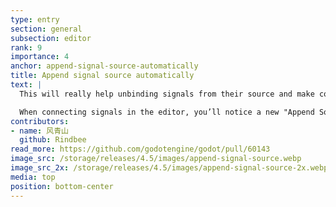 ```yaml
---
type: entry
section: general
subsection: editor
rank: 9
importance: 4
anchor: append-signal-source-automatically
title: Append signal source automatically
text: |
  This will really help unbinding signals from their source and make code reuse far easier.

  When connecting signals in the editor, you’ll notice a new "Append Source" option in the advanced settings. If this checkbox is enabled, the source object will be appended right after the original arguments of the signal.
contributors:
- name: 风青山
  github: Rindbee
read_more: https://github.com/godotengine/godot/pull/60143
image_src: /storage/releases/4.5/images/append-signal-source.webp
image_src_2x: /storage/releases/4.5/images/append-signal-source-2x.webp
media: top
position: bottom-center
---
```

